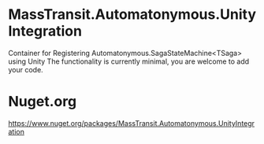 # MassTransit.Automatonymous.UnityIntegration
Container for Registering Automatonymous.SagaStateMachine&lt;TSaga> using Unity
The functionality is currently minimal, you are welcome to add your code.

# Nuget.org
https://www.nuget.org/packages/MassTransit.Automatonymous.UnityIntegration
